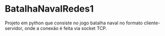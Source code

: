 # BatalhaNavalRedes1
Projeto em python que consiste no jogo batalha naval no formato cliente-servidor, onde a conexão é feita via socket TCP.
